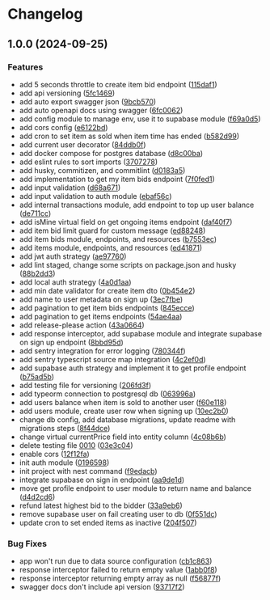 # Changelog

## 1.0.0 (2024-09-25)


### Features

* add 5 seconds throttle to create item bid endpoint ([115daf1](https://github.com/Mr777Nick/simple-auction-nest/commit/115daf19949db30d5e59d9261df1a26b54ab4faa))
* add api versioning ([5fc1469](https://github.com/Mr777Nick/simple-auction-nest/commit/5fc1469c009a16bc195ac1e8268754485b634233))
* add auto export swagger json ([9bcb570](https://github.com/Mr777Nick/simple-auction-nest/commit/9bcb570fe13588f9cccafbee0eb3458136dc6943))
* add auto openapi docs using swagger ([6fc0062](https://github.com/Mr777Nick/simple-auction-nest/commit/6fc0062080c3d0b5f0a54ccac0dcac6288aa5c5d))
* add config module to manage env, use it to supabase module ([f69a0d5](https://github.com/Mr777Nick/simple-auction-nest/commit/f69a0d5155226f4b3e62303274e56088e64cf4c5))
* add cors config ([e6122bd](https://github.com/Mr777Nick/simple-auction-nest/commit/e6122bdc2161f3049cf4ea1ae123a269459a73c1))
* add cron to set item as sold when item time has ended ([b582d99](https://github.com/Mr777Nick/simple-auction-nest/commit/b582d99294ce459a9ae922f257bcd7d254751587))
* add current user decorator ([84ddb0f](https://github.com/Mr777Nick/simple-auction-nest/commit/84ddb0fbf7958719f807206df2737c357985a2a4))
* add docker compose for postgres database ([d8c00ba](https://github.com/Mr777Nick/simple-auction-nest/commit/d8c00ba536a7569d47decbb8c92d5aa267dbbf9b))
* add eslint rules to sort imports ([3707278](https://github.com/Mr777Nick/simple-auction-nest/commit/3707278b023e50cad655f60123e635084f94e884))
* add husky, commitizen, and commitlint ([d0183a5](https://github.com/Mr777Nick/simple-auction-nest/commit/d0183a58b8a466312f4fbeff6e4d2cd7774a4693))
* add implementation to get my item bids endpoint ([7f0fed1](https://github.com/Mr777Nick/simple-auction-nest/commit/7f0fed13a7d9a3b6f40a2cd0e0c8169c150416c2))
* add input validation ([d68a671](https://github.com/Mr777Nick/simple-auction-nest/commit/d68a671fea5daf99c252a510a0bd30edc7489258))
* add input validation to auth module ([ebaf56c](https://github.com/Mr777Nick/simple-auction-nest/commit/ebaf56c493b6ea51a2c71b59eb25471806286453))
* add internal transactions module, add endpoint to top up user balance ([de711cc](https://github.com/Mr777Nick/simple-auction-nest/commit/de711cc6ad089f6a3b1776d82289940c58988682))
* add isMine virtual field on get ongoing items endpoint ([daf40f7](https://github.com/Mr777Nick/simple-auction-nest/commit/daf40f7658a1ed9e61f9b5cadca4d2bfba70b351))
* add item bid limit guard for custom message ([ed88248](https://github.com/Mr777Nick/simple-auction-nest/commit/ed88248661025900d5009516562d1fb2208aa0e9))
* add item bids module, endpoints, and resources ([b7553ec](https://github.com/Mr777Nick/simple-auction-nest/commit/b7553ec8b4e92600105cd682aa2e7cc0720084a4))
* add items module, endpoints, and resources ([ed41871](https://github.com/Mr777Nick/simple-auction-nest/commit/ed4187102f330f4a74912d56b03312ef523ed1dc))
* add jwt auth strategy ([ae97760](https://github.com/Mr777Nick/simple-auction-nest/commit/ae97760c5cfa2b98623e538f20d48820745729f2))
* add lint staged, change some scripts on package.json and husky ([88b2dd3](https://github.com/Mr777Nick/simple-auction-nest/commit/88b2dd304273306b72ee7b6889f348cd440bdc83))
* add local auth strategy ([4a0d1aa](https://github.com/Mr777Nick/simple-auction-nest/commit/4a0d1aa25ecbffbd365fa70d053a109b6ef617a8))
* add min date validator for create item dto ([0b454e2](https://github.com/Mr777Nick/simple-auction-nest/commit/0b454e2d7b82ac51410d566f54323259b3e6f589))
* add name to user metadata on sign up ([3ec7fbe](https://github.com/Mr777Nick/simple-auction-nest/commit/3ec7fbef8ee230277bb2ed9e561e228301ad7575))
* add pagination to get item bids endpoints ([845ecce](https://github.com/Mr777Nick/simple-auction-nest/commit/845eccea9f12ebe960abaf33ce0e0b10f7ddfd80))
* add pagination to get items endpoints ([54ae4aa](https://github.com/Mr777Nick/simple-auction-nest/commit/54ae4aab7f0e16e23031be82e65635efaa1ce81e))
* add release-please action ([43a0664](https://github.com/Mr777Nick/simple-auction-nest/commit/43a0664f39b10eff78221752046f3f79749f18d9))
* add response interceptor, add supabase module and integrate supabase on sign up endpoint ([8bbd95d](https://github.com/Mr777Nick/simple-auction-nest/commit/8bbd95d311757c2f23b0c2ce7952403c81d08e8c))
* add sentry integration for error logging ([780344f](https://github.com/Mr777Nick/simple-auction-nest/commit/780344fba0d775792ca138e60bb3d8589fa2da25))
* add sentry typescript source map integration ([4c2ef0d](https://github.com/Mr777Nick/simple-auction-nest/commit/4c2ef0da8649288fca47a22dfbf3c46f2dcd5041))
* add supabase auth strategy and implement it to get profile endpoint ([b75ad5b](https://github.com/Mr777Nick/simple-auction-nest/commit/b75ad5b28a5c4d455796870ae3066436deda5367))
* add testing file for versioning ([206fd3f](https://github.com/Mr777Nick/simple-auction-nest/commit/206fd3f9208af2ab2a4855792bc3c4b0f90f1d66))
* add typeorm connection to postgresql db ([063996a](https://github.com/Mr777Nick/simple-auction-nest/commit/063996a9c4357c53292745ea40df52dec3a68ced))
* add users balance when item is sold to another user ([f60e118](https://github.com/Mr777Nick/simple-auction-nest/commit/f60e118a63284061aa9b6fa9150e135545eaae18))
* add users module, create user row when signing up ([10ec2b0](https://github.com/Mr777Nick/simple-auction-nest/commit/10ec2b084987620e02a64773191980234675d9c2))
* change db config, add database migrations, update readme with migrations steps ([8f44dce](https://github.com/Mr777Nick/simple-auction-nest/commit/8f44dceb8ae07106dd81cc3c9110b110a0423945))
* change virtual currentPrice field into entity column ([4c08b6b](https://github.com/Mr777Nick/simple-auction-nest/commit/4c08b6b97b2dd38291527e1e5765e3c28f1e37ff))
* delete testing file [0010](www.google.com) ([03e3c04](https://github.com/Mr777Nick/simple-auction-nest/commit/03e3c0484199d4f1fac37ae4a73897deb10d0f1d))
* enable cors ([12f12fa](https://github.com/Mr777Nick/simple-auction-nest/commit/12f12fa5903503fad010269d7ec06a0d1bfc26cd))
* init auth module ([0196598](https://github.com/Mr777Nick/simple-auction-nest/commit/01965982fe4d9256d1b31aafab28b54646715890))
* init project with nest command ([f9edacb](https://github.com/Mr777Nick/simple-auction-nest/commit/f9edacbc3e924aeae74915eba35d9847cc125a82))
* integrate supabase on sign in endpoint ([aa9de1d](https://github.com/Mr777Nick/simple-auction-nest/commit/aa9de1dad826e47b91e3ff5501ed841cf7470760))
* move get profile endpoint to user module to return name and balance ([d4d2cd6](https://github.com/Mr777Nick/simple-auction-nest/commit/d4d2cd60c99cac290b38e853fa6292f11fd3c3f4))
* refund latest highest bid to the bidder ([33a9eb6](https://github.com/Mr777Nick/simple-auction-nest/commit/33a9eb6a2c6adfe6e8c848717cbb95bde4d213e2))
* remove supabase user on fail creating user to db ([0f551dc](https://github.com/Mr777Nick/simple-auction-nest/commit/0f551dc43850442322f2148841a5fe4a57bb8efc))
* update cron to set ended items as inactive ([204f507](https://github.com/Mr777Nick/simple-auction-nest/commit/204f5079c8e6b108a38755961b43ef37de4a7124))


### Bug Fixes

* app won't run due to data source configuration ([cb1c863](https://github.com/Mr777Nick/simple-auction-nest/commit/cb1c863fe2051e065c2052869b29294e0add7eb1))
* response interceptor failed to return empty value ([1abb0f8](https://github.com/Mr777Nick/simple-auction-nest/commit/1abb0f84815425fcc06e5e12c22576223f68020d))
* response interceptor returning empty array as null ([f56877f](https://github.com/Mr777Nick/simple-auction-nest/commit/f56877f4b9396e238c28450fda10eee17528140f))
* swagger docs don't include api version ([93717f2](https://github.com/Mr777Nick/simple-auction-nest/commit/93717f2f17ec19ffe1e59000a86e5a6aa5719bcc))
